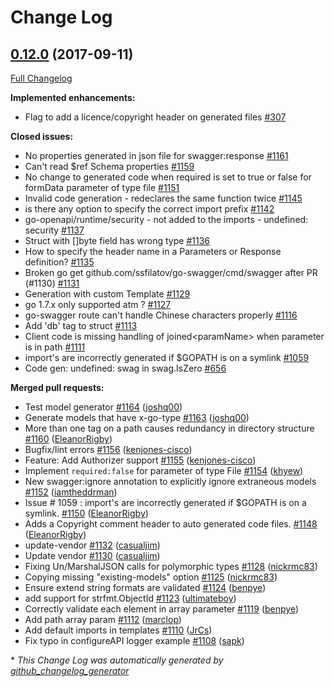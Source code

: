 # Change Log

## [0.12.0](https://github.com/ssfilatov/go-swagger/tree/0.12.0) (2017-09-11)
[Full Changelog](https://github.com/ssfilatov/go-swagger/compare/0.11.0...0.12.0)

**Implemented enhancements:**

- Flag to add a licence/copyright header on generated files  [\#307](https://github.com/ssfilatov/go-swagger/issues/307)

**Closed issues:**

- No properties generated in json file for swagger:response [\#1161](https://github.com/ssfilatov/go-swagger/issues/1161)
- Can't read $ref Schema properties [\#1159](https://github.com/ssfilatov/go-swagger/issues/1159)
- No change to generated code when required is set to true or false for formData parameter of type file [\#1151](https://github.com/ssfilatov/go-swagger/issues/1151)
- Invalid code generation - redeclares the same function twice [\#1145](https://github.com/ssfilatov/go-swagger/issues/1145)
- is there any option to specify the correct import prefix [\#1142](https://github.com/ssfilatov/go-swagger/issues/1142)
- go-openapi/runtime/security - not added to the imports - undefined: security [\#1137](https://github.com/ssfilatov/go-swagger/issues/1137)
- Struct with \[\]byte field has wrong type [\#1136](https://github.com/ssfilatov/go-swagger/issues/1136)
- How to specify the header name in a Parameters or Response definition? [\#1135](https://github.com/ssfilatov/go-swagger/issues/1135)
- Broken go get github.com/ssfilatov/go-swagger/cmd/swagger after PR \(\#1130\) [\#1131](https://github.com/ssfilatov/go-swagger/issues/1131)
- Generation with custom Template [\#1129](https://github.com/ssfilatov/go-swagger/issues/1129)
- go 1.7.x only supported atm ? [\#1127](https://github.com/ssfilatov/go-swagger/issues/1127)
- go-swagger route can't handle Chinese characters properly [\#1116](https://github.com/ssfilatov/go-swagger/issues/1116)
- Add 'db' tag to struct [\#1113](https://github.com/ssfilatov/go-swagger/issues/1113)
- Client code is missing handling of joined\<paramName\> when parameter is in path [\#1111](https://github.com/ssfilatov/go-swagger/issues/1111)
- import's are incorrectly generated if $GOPATH is on a symlink [\#1059](https://github.com/ssfilatov/go-swagger/issues/1059)
- Code gen: undefined: swag in swag.IsZero [\#656](https://github.com/ssfilatov/go-swagger/issues/656)

**Merged pull requests:**

- Test model generator [\#1164](https://github.com/ssfilatov/go-swagger/pull/1164) ([joshq00](https://github.com/joshq00))
- Generate models that have x-go-type [\#1163](https://github.com/ssfilatov/go-swagger/pull/1163) ([joshq00](https://github.com/joshq00))
- More than one tag on a path causes redundancy in directory structure [\#1160](https://github.com/ssfilatov/go-swagger/pull/1160) ([EleanorRigby](https://github.com/EleanorRigby))
- Bugfix/lint errors [\#1156](https://github.com/ssfilatov/go-swagger/pull/1156) ([kenjones-cisco](https://github.com/kenjones-cisco))
- Feature: Add Authorizer support [\#1155](https://github.com/ssfilatov/go-swagger/pull/1155) ([kenjones-cisco](https://github.com/kenjones-cisco))
- Implement `required:false` for parameter of type File [\#1154](https://github.com/ssfilatov/go-swagger/pull/1154) ([khyew](https://github.com/khyew))
- New swagger:ignore annotation to explicitly ignore extraneous models [\#1152](https://github.com/ssfilatov/go-swagger/pull/1152) ([iamtheddrman](https://github.com/iamtheddrman))
- Issue \# 1059 : import's are incorrectly generated if $GOPATH is on a symlink.  [\#1150](https://github.com/ssfilatov/go-swagger/pull/1150) ([EleanorRigby](https://github.com/EleanorRigby))
- Adds a Copyright comment header to auto generated code files. [\#1148](https://github.com/ssfilatov/go-swagger/pull/1148) ([EleanorRigby](https://github.com/EleanorRigby))
- update-vendor [\#1132](https://github.com/ssfilatov/go-swagger/pull/1132) ([casualjim](https://github.com/casualjim))
- Update vendor [\#1130](https://github.com/ssfilatov/go-swagger/pull/1130) ([casualjim](https://github.com/casualjim))
- Fixing Un/MarshalJSON calls for polymorphic types [\#1128](https://github.com/ssfilatov/go-swagger/pull/1128) ([nickrmc83](https://github.com/nickrmc83))
- Copying missing "existing-models" option [\#1125](https://github.com/ssfilatov/go-swagger/pull/1125) ([nickrmc83](https://github.com/nickrmc83))
- Ensure extend string formats are validated [\#1124](https://github.com/ssfilatov/go-swagger/pull/1124) ([benpye](https://github.com/benpye))
- add support for strfmt.ObjectId [\#1123](https://github.com/ssfilatov/go-swagger/pull/1123) ([ultimateboy](https://github.com/ultimateboy))
- Correctly validate each element in array parameter [\#1119](https://github.com/ssfilatov/go-swagger/pull/1119) ([benpye](https://github.com/benpye))
- Add path array param [\#1112](https://github.com/ssfilatov/go-swagger/pull/1112) ([marclop](https://github.com/marclop))
- Add default imports in templates [\#1110](https://github.com/ssfilatov/go-swagger/pull/1110) ([JrCs](https://github.com/JrCs))
- Fix typo in configureAPI logger example [\#1108](https://github.com/ssfilatov/go-swagger/pull/1108) ([sapk](https://github.com/sapk))


\* *This Change Log was automatically generated by [github_changelog_generator](https://github.com/skywinder/Github-Changelog-Generator)*
